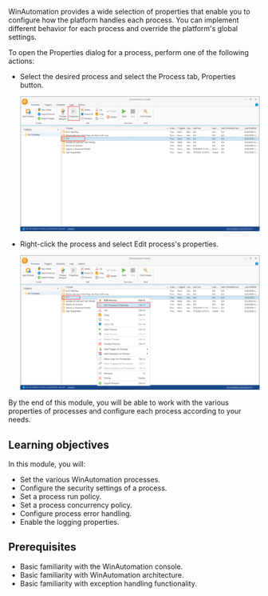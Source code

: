 WinAutomation provides a wide selection of properties that enable you to configure how the platform handles each process. You can implement different behavior for each process and override the platform's global settings. 

To open the Properties dialog for a process, perform one of the following actions:

- Select the desired process and select the Process tab, Properties button. 

  ![The Properties button in the console.](..\media\process-properties-button-console.png)

- Right-click the process and select Edit process's properties.

  ![The Edit process properties option in the right-click process menu.](..\media\process-properties-option-console.png)

By the end of this module, you will be able to work with the various properties of processes and configure each process according to your needs. 

## Learning objectives

In this module, you will: 

- Set the various WinAutomation processes.
- Configure the security settings of a process.
- Set a process run policy.
- Set a process concurrency policy.
- Configure process error handling.
- Enable the logging properties.

## Prerequisites 

- Basic familiarity with the WinAutomation console.
- Basic familiarity with WinAutomation architecture.
- Basic familiarity with exception handling functionality.
